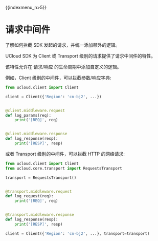{{indexmenu_n>5}}

# 请求中间件

了解如何拦截 SDK 发起的请求，并统一添加额外的逻辑。

UCloud SDK 为 Client 或 Transport 级别的请求提供了请求中间件的特性。

该特性允许在 请求/响应 的生命周期中添加自定义的逻辑。

例如，Client 级别的中间件，可以拦截参数/响应字典:

```python
from ucloud.client import Client

client = Client({'Region': 'cn-bj2', ...})


@client.middleware.request
def log_params(req):
    print('[REQ]', req)


@client.middleware.response
def log_response(resp):
    print('[RESP]', resp)
```

或者 Transport 级别的中间件，可以拦截 HTTP 的网络请求:

```python
from ucloud.client import Client
from ucloud.core.transport import RequestsTransport

transport = RequestsTransport()


@transport.middleware.request
def log_request(req):
    print('[REQ]', req)


@transport.middleware.response
def log_response(resp):
    print('[RESP]', resp)

client = Client({'Region': 'cn-bj2', ...}, transport=transport)
```

